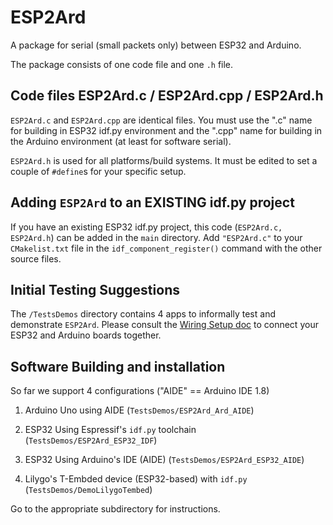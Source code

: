 # ESP2Ard
A package for serial (small packets only) between ESP32 and Arduino.

The package consists of one code file and one `.h` file.

## Code files ESP2Ard.c / ESP2Ard.cpp / ESP2Ard.h

`ESP2Ard.c` and `ESP2Ard.cpp` are identical files.
You must use the ".c" name for building in ESP32 idf.py  environment and
the ".cpp" name for building in the Arduino environment (at least for
software serial).

`ESP2Ard.h` is used for all platforms/build systems.   It must be edited
to set a couple of  `#define`s for your specific setup.



## Adding `ESP2Ard` to an EXISTING idf.py  project

If you have an existing ESP32 idf.py  project, this code (`ESP2Ard.c, ESP2Ard.h`)
can be added in the `main` directory.
Add `"ESP2Ard.c"` to your `CMakelist.txt` file in the `idf_component_register()` command with
the other source files.



## Initial Testing Suggestions
The `/TestsDemos` directory contains 4 apps to informally test and
demonstrate  `ESP2Ard`.   Please consult the [Wiring Setup doc](Doc/WiringInfo.md)
to connect your ESP32 and Arduino boards together.


## Software Building and installation

So far we support 4 configurations ("AIDE" == Arduino IDE 1.8)

1) Arduino Uno using AIDE  (`TestsDemos/ESP2Ard_Ard_AIDE`)

2) ESP32 Using Espressif's `idf.py` toolchain (`TestsDemos/ESP2Ard_ESP32_IDF`)

3) ESP32 Using Arduino's IDE (AIDE) (`TestsDemos/ESP2Ard_ESP32_AIDE`)

4) Lilygo's T-Embded device (ESP32-based) with `idf.py` (`TestsDemos/DemoLilygoTembed`)

Go to the appropriate subdirectory for instructions.
